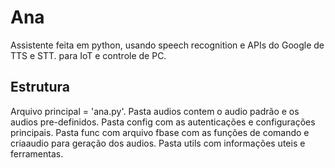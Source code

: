 # Ana
Assistente feita em python, usando speech recognition e APIs do Google de TTS e STT. para IoT e controle de PC.

## Estrutura

Arquivo principal = 'ana.py'.
Pasta audios contem o audio padrão e os audios pre-definidos. 
Pasta config com as autenticações e configurações principais. 
Pasta func com arquivo fbase com as funções de comando e criaaudio para geração dos audios. 
Pasta utils com informações uteis e ferramentas.
